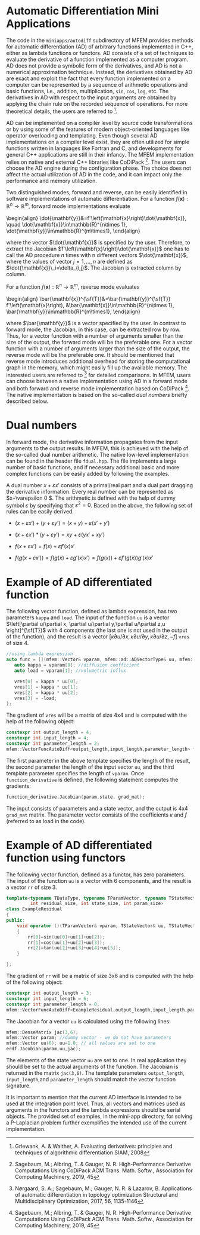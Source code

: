 # Automatic Differentiation Mini Applications

The code in the `miniapps/autodiff` subdirectory of MFEM provides methods for automatic differentiation (AD) of arbitrary functions implemented in C++, either as lambda functions or functors.  AD consists of a set of techniques to evaluate the derivative of a function implemented as a computer program. AD  does not provide a symbolic form of the derivatives, and AD is not a numerical approximation technique. Instead, the derivatives obtained by AD are exact and exploit the fact that every function implemented on a computer can be represented by a sequence of arithmetic operations and basic functions, i.e., addition, multiplication, `sin`, `cos`, `log`, etc. The derivatives in AD with respect to the input arguments are obtained by applying the chain rule on the recorded sequence of operations. For more theoretical details, the users are referred to [^1].

AD can be implemented on a compiler level by source code transformations or by using some of the features of modern object-oriented languages like operator overloading and templating. Even though several AD implementations on a compiler level exist, they are often utilized for simple functions written in languages like Fortran and C, and developments for general C++ applications are still in their infancy.  The MFEM implementation relies on native and external C++ libraries like CoDiPack [^2].  The users can choose the AD engine during the configuration phase. The choice does not affect the actual utilization of AD  in the code, and it can impact only the performance and memory utilization.

Two distinguished modes, forward and reverse, can be easily identified in software implementations of automatic differentiation.  For a function $f(\mathbf{x}):\mathbb{R}^n \rightarrow\mathbb{R}^m$, forward mode implementations evaluate

\begin{align}
\dot{\mathbf{y}}&=f'\left(\mathbf{x}\right)\dot{\mathbf{x}}, \quad \dot{\mathbf{x}}\in\mathbb{R}^{n\times 1}, \dot{\mathbf{y}}\in\mathbb{R}^{m\times1},
\end{align}

where the vector $\dot{\mathbf{x}}$ is specified by the user. Therefore, to extract the Jacobian $f'\left(\mathbf{x}\right)\dot{\mathbf{x}}$ one has to call the AD procedure $n$ times with n different vectors $\dot{\mathbf{x}}$, where the values of  vector $j=1,\ldots, n$ are defined as $\dot{\mathbf{x}}\_i=\delta_{i,j}$. The Jacobian is extracted column by column.

For a function $f(\mathbf{x}):\mathbb{R}^n \rightarrow\mathbb{R}^m$, reverse mode evaluates

\begin{align}
\bar{\mathbf{x}}^{\sf{T}}&=\bar{\mathbf{y}}^{\sf{T}} f'\left(\mathbf{x}\right), &\bar{\mathbf{x}}\in\mathbb{R}^{n\times 1}, \bar{\mathbf{y}}\in\mathbb{R}^{m\times1},
\end{align}

where $\bar{\mathbf{y}}$ is a vector specified by the user. In contrast to forward mode, the Jacobian, in this case, can be extracted row by row. Thus, for a vector function with a number of arguments smaller than the size of the output, the forward mode will be the preferable one. For a vector function with a number of arguments larger than the size of the output, the reverse mode will be the preferable one. It should be mentioned that reverse mode introduces additional overhead for storing the computational graph in the memory, which might easily fill up the available memory. The interested users are referred to [^3] for detailed comparisons. In MFEM, users can choose between a native implementation using AD in a forward mode and both forward and reverse mode implementation based on CoDiPack [^2]. The native implementation is based on the so-called *dual numbers* briefly described below.

# Dual numbers

In forward mode, the derivative information propagates from the input arguments to the output results. In MFEM, this is achieved with the help of the so-called dual number arithmetic. The native low-level implementation can be found in the header file `fdual.hpp`.  The file implements a large number of basic functions, and if necessary additional basic and more complex functions can be easily added by following the examples.

A dual number  $x+\varepsilon x'$ consists of a primal/real part and a dual part dragging the derivative information. Every real number can be represented as $x+\varepsilon 0 $. The arithmetic is defined with the help of dummy symbol $\varepsilon$ by specifying that $\varepsilon^2=0$. Based on the above, the following set of rules can be easily derived.

- $\left(x+\varepsilon x'\right)+\left(y+\varepsilon y'\right)=\left(x+y\right)+\varepsilon\left(x'+y'\right)$

- $\left(x+\varepsilon x'\right)*\left(y+\varepsilon y'\right)=xy+\varepsilon\left(yx'+xy'\right)$

- $f\left(x+\varepsilon x'\right)=f\left(x\right)+\varepsilon f'\left(x\right)x'$

- $f\left(g \left(x+\varepsilon x'\right) \right)= f\left(g \left(x\right)+\varepsilon g'\left(x\right) x'\right) = f\left(g \left(x \right)\right)+\varepsilon f'\left(g \left(x \right)\right) g'\left(x\right) x'$


# Example of AD differentiated function

The following vector function, defined as lambda expression, has two parameters `kappa` and `load`. The input of the function `uu` is a vector $\left[\partial u/\partial x, \partial u/\partial y,\partial u/\partial z,u \right]^{\sf{T}}$ with 4 components (the last one is not used in the output of the function), and the result is a vector  $\left[\kappa \partial u/\partial x, \kappa \partial u/\partial y, \kappa \partial u/\partial z, -f \right]$  `vres` of size 4.

```c++
//using lambda expression
auto func = [](mfem::Vector& vparam, mfem::ad::ADVectorType& uu, mfem::ad::ADVectorType& vres) {
   auto kappa = vparam[0]; //diffusion coefficient
   auto load = vparam[1]; //volumetric influx

   vres[0] = kappa * uu[0];
   vres[1] = kappa * uu[1];
   vres[2] = kappa * uu[2];
   vres[3] = -load;
};
```
The gradient of `vres` will be a matrix of size 4x4 and is computed with the help of the following object:
```c++
constexpr int output_length = 4;
constexpr int input_length = 4;
constexpr int parameter_length = 2;
mfem::VectorFuncAutoDiff<output_length,input_length,parameter_length> function_derivative(func);
```
The first parameter in the above template specifies the length of the result, the second parameter the length of the input vector `uu`, and the third template parameter specifies the length of `vparam`. Once `function_derivative` is defined, the following statement computes the gradients:
```c++
function_derivative.Jacobian(param,state, grad_mat);
```
The input consists of parameters and a state vector, and the output is 4x4 `grad_mat` matrix. The parameter vector consists of the coefficients $\kappa$ and $f$ (referred to as load in the code).

# Example of AD differentiated function using functors

The following vector function, defined as a functor, has zero parameters. The input of the function `uu` is a vector with 6 components, and the result is a vector `rr` of size 3.

```c++
template<typename TDataType, typename TParamVector, typename TStateVector,
         int residual_size, int state_size, int param_size>
class ExampleResidual
{
public:
    void operator ()(TParamVector& vparam, TStateVector& uu, TStateVector& rr)
    {
        rr[0]=sin(uu[0]+uu[1]+uu[2]);
        rr[1]=cos(uu[1]+uu[2]+uu[3]);
        rr[2]=tan(uu[2]+uu[3]+uu[4]+uu[5]);
    }

};
```

The gradient of `rr` will be a matrix of size 3x6 and is computed with the help of the following object:
```c++
constexpr int output_length = 3;
constexpr int input_length = 6;
constexpr int parameter_length = 0;
mfem::VectorFuncAutoDiff<ExampleResidual,output_length,input_length,parameter_length> erdf;
```

The Jacobian for a vector `uu` is calculated using the following lines:
```c++
mfem::DenseMatrix jac(3,6);
mfem::Vector param; //dummy vector - we do not have parameters
mfem::Vector uu(6); uu=1.0; // all values are set to one
erdf.Jacobian(param,uu,jac);
```
The elements of the state vector `uu` are set to one. In real application they should be set to the actual arguments of the function. The Jacobian is returned in the matrix `jac(3,6)`. The template parameters `output_length`, `input_length`,and `parameter_length` should match the vector function signature.    

It is important to mention that the current AD interface is intended to be used at the integration point level. Thus, all vectors and matrices used as arguments in the functors and the lambda expressions should be serial objects. The provided set of examples, in the mini-app directory, for solving a P-Laplacian problem further exemplifies the intended use of the current implementation.


[^1]: Griewank, A. & Walther, A. Evaluating derivatives: principles and techniques of algorithmic differentiation SIAM, 2008

[^2]: Sagebaum, M.; Albring, T. & Gauger, N. R. High-Performance Derivative Computations Using CoDiPack ACM Trans. Math. Softw., Association for Computing Machinery, 2019, 45

[^3]: Nørgaard, S. A.; Sagebaum, M.; Gauger, N. R. & Lazarov, B. Applications of automatic differentiation in topology optimization Structural and Multidisciplinary Optimization, 2017, 56, 1135-1146

<script type="text/x-mathjax-config">MathJax.Hub.Config({TeX: {equationNumbers: {autoNumber: "all"}}, tex2jax: {inlineMath: [['$','$']]}});</script>
<script type="text/javascript" src="https://cdnjs.cloudflare.com/ajax/libs/mathjax/2.7.2/MathJax.js?config=TeX-AMS_HTML"></script>
